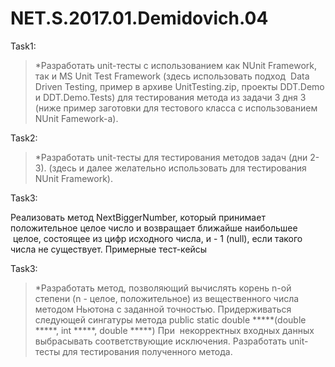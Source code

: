 # NET.S.2017.01.Demidovich.04

Task1:

>*Разработать unit-тесты с использованием как NUnit Framework, так и MS Unit Test Framework (здесь использовать подход  Data Driven Testing, пример в архиве UnitTesting.zip, проекты DDT.Demo и DDT.Demo.Tests) для тестирования метода из задачи 3 дня 3 (ниже пример заготовки для тестового класса с использованием NUnit Famework-a). 
   
Task2:

>*Разработать unit-тесты для тестирования методов задач (дни 2-3). (здесь и далее желательно использовать для тестирования NUnit Framework).

Task3:

Реализовать метод NextBiggerNumber, который принимает положительное целое число и возвращает ближайше наибольшее  целое, состоящее из цифр исходного числа, и - 1 (null), если такого числа не существует. Примерные тест-кейсы

Task3:

>*Разработать метод, позволяющий вычислять корень n-ой степени (n - целое, положительное) из вещественного числа методом Ньютона с заданной точностью. Придерживаться следующей сингатуры метода
public static double *****(double *****, int *****, double *****)
При  некорректных входных данных выбрасывать соответствующие исключения. Разработать unit-тесты для тестирования полученного метода.
